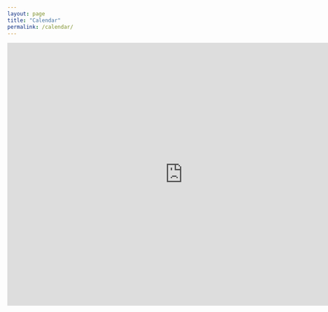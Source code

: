 ```yaml
---
layout: page
title: "Calendar"
permalink: /calendar/
---
```


<div id="upcoming"></div>
<div class="span9">
	<iframe src="https://calendar.google.com/calendar/embed?src=midmodsa%40gmail.com&ctz=America%2FChicago" style="border: 0" width="800" height="600" frameborder="0" scrolling="no"></iframe>
</div>
